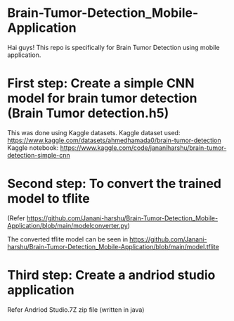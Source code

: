 # Brain-Tumor-Detection_Mobile-Application
Hai guys! This repo is specifically for Brain Tumor Detection using mobile application. 

# First step: Create a simple CNN model for brain tumor detection (Brain Tumor detection.h5)
This was done using Kaggle datasets.
Kaggle dataset used: https://www.kaggle.com/datasets/ahmedhamada0/brain-tumor-detection
Kaggle notebook: https://www.kaggle.com/code/jananiharshu/brain-tumor-detection-simple-cnn

# Second step: To convert the trained model to tflite 
(Refer https://github.com/Janani-harshu/Brain-Tumor-Detection_Mobile-Application/blob/main/modelconverter.py)

The converted tflite model can be seen in https://github.com/Janani-harshu/Brain-Tumor-Detection_Mobile-Application/blob/main/model.tflite

# Third step: Create a andriod studio application
Refer Andriod Studio.7Z zip file (written in java)





